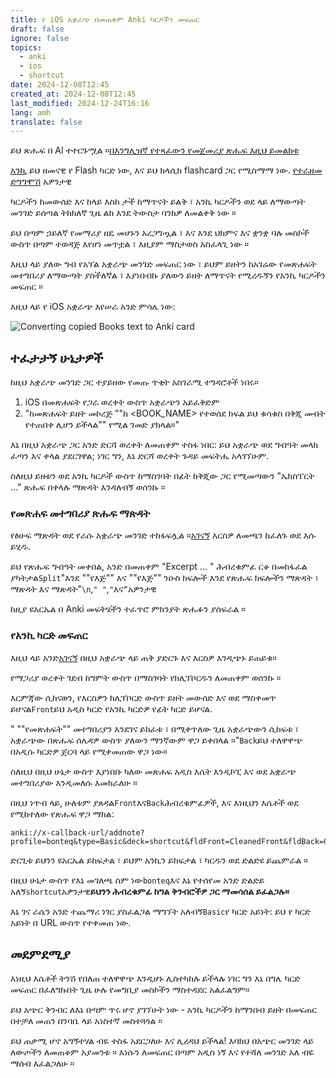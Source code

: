 ```yaml
---
title: የ iOS አቋራጭ በመጠቀም Anki ካርዶችን መፍጠር
draft: false
ignore: false
topics:
  - anki
  - ios
  - shortcut
date: 2024-12-08T12:45
created_at: 2024-12-08T12:45
last_modified: 2024-12-24T16:16
lang: amh
translate: false
---
```

ይህ ጽሑፍ በ AI ተተርጉሟል ።[በእንግሊዝኛ የተጻፈውን የመጀመሪያ ጽሑፍ እዚህ ይመልከቱ](/creating-anki-cards-using-ios-shortcut)

[አንኪ](https://apps.ankiweb.net/) ይህ ዘመናዊ የ Flash ካርድ ነው, እና ይህ ክላሲክ flashcard ጋር የሚስማማ ነው. [የተራዘመ ድግግሞሽ](https://en.wikipedia.org/wiki/Spaced_repetition) አዎንታዊ

ካርዶችን ከመውሰድ እና ከላይ እስከ ታች ከማጥናት ይልቅ ፣ አንኪ ካርዶችን ወደ ላይ ለማውጣት መንገድ ይሰጣል ትክክለኛ ጊዜ ልክ እንደ ትውስታ ባንክዎ ለመልቀቅ ነው ።

ይህ በጣም ኃይለኛ የመማሪያ ዘዴ መሆኑን አረጋግጧል ፣ እና እንደ ህክምና እና ቋንቋ ባሉ መስኮች ውስጥ በጣም ተወዳጅ እየሆነ መጥቷል ፣ እዚያም ማስታወስ አስፈላጊ ነው ።

እዚህ ላይ ያለው ግብ የአፕል አቋራጭ መንገድ መፍጠር ነው ፣ ይህም ይዘትን ከአገሬው የመጽሐፍት መተግበሪያ ለማውጣት ያስችለኛል ፣ እያነበብኩ ያለውን ይዘት ለማጥናት የሚረዱኝን የአንኪ ካርዶችን መፍጠር ።

እዚህ ላይ የ iOS አቋራጭ እየሠራ አንድ ምሳሌ ነው:

![Converting copied Books text to Anki card](https://i.imgur.com/EVpwhVY.gif)

## ተፈታታኝ ሁኔታዎች

ከዚህ አቋራጭ መንገድ ጋር ተያይዘው የመጡ ጥቂት አስገራሚ ተግዳሮቶች ነበሩ።

1. iOS በመጽሐፍት የጋራ ወረቀት ውስጥ አቋራጭን አይፈቅድም
2. "ከመጽሐፍት ይዘት መኮረጅ ""ከ \<BOOK\_NAME> የተወሰደ ክፍል ይህ ቁሳቁስ በቅጂ መብት የተጠበቀ ሊሆን ይችላል"" የሚል ገመድ ያክላል።"

እኔ በዚህ አቋራጭ ጋር አንድ ድርሻ ወረቀት ለመጠቀም ተስፋ ነበር: ይህ አቋራጭ ወደ ግብዓት መላክ ፈጣን እና ቀላል ያደርገዋል; ነገር ግን, እኔ ድርሻ ወረቀት ጉዳይ መፍትሔ አላገኘሁም.

ስለዚህ ይዘቱን ወደ አንኪ ካርዶች ውስጥ ከማስገባት በፊት ከቅጂው ጋር የሚመጣውን "ኤክስፐርት ..." ጽሑፍ በቀላሉ ማጽዳት እንዳለብኝ ወሰንኩ ።

### የመጽሐፍ መተግበሪያ ጽሑፍ ማጽዳት

የፅሁፍ ማጽዳት ወደ የራሱ አቋራጭ መንገድ ተከፋፍሏል ።[አገናኝ](https://www.icloud.com/shortcuts/9f9cfa9c71e24dee901590d185951323) እርስዎ ለመጫን ከፈለጉ ወደ እሱ ይሂዱ.

ይህ የጽሑፍ ግብዓት መቀበል, አንድ በመጠቀም "Excerpt ... " ሕብረቁምፊ ርቆ በመከፋፈል ያካትታል`Split`"እንደ ""የእጅ"" እና ""የእጅ"" ንዑስ ክፍሎች እንደ የጽሑፍ ክፍሎችን ማጽዳት ፣ ማጽዳት እና ማጽዳት"`\n`,`" "`,`"`እና`“`አዎንታዊ

ከዚያ ዩአርኤል በ Anki መፍትሄችን ተፈጥሮ ምክንያት ጽሑፉን ያሰፍራል ።

### የአንኪ ካርድ መፍጠር

እዚህ ላይ አንድ[አገናኝ](https://www.icloud.com/shortcuts/29bb096aaed54e0ca4236f8c1008d9d9) በዚህ አቋራጭ ላይ ጠቅ ያድርጉ እና እርስዎ እንዲጭኑ ይጠይቁ።

የማጋሪያ ወረቀት ገደብ ከግምት ውስጥ በማስገባት የክሊፕቦርዱን ለመጠቀም ወሰንኩ ።

እርምጃው ሲከናወን, የእርስዎን ክሊፕቦርድ ውስጥ ይዘት መውሰድ እና ወደ ማስቀመጥ ይሆናል`Front`ይህ አዲስ ካርድ የአንኪ ካርድዎ የፊት ካርድ ይሆናል.

" ""የመጽሐፍት"" መተግበሪያን እንደገና ይክፈቱ ፣ በሚቀጥለው ጊዜ አቋራጭውን ሲከፍቱ ፣ አቋራጭው በጽሑፍ ሰሌዳዎ ውስጥ ያለውን ማንኛውም ዋጋ ይቀበላል ።"`Back`ይህ ተለዋዋጭ በአዲሱ ካርድዎ ጀርባ ላይ የሚቀመጠው ዋጋ ነው።

ስለዚህ በዚህ ሁኔታ ውስጥ እያነበቡ ካለው መጽሐፍ አዲስ እሴት እንዲኮፒ እና ወደ አቋራጭ መተግበሪያው እንዲመለሱ እመክራለሁ ።

በዚህ ነጥብ ላይ, ሁለቱም ያጸዳል`Front`እና`Back`ሕብረቁምፊዎች, እና እነዚህን እሴቶች ወደ የሚከተለው የጽሑፍ ዋጋ ማከል:

```
anki://x-callback-url/addnote?profile=bonteq&type=Basic&deck=shortcut&fldFront=CleanedFront&fldBack=CleanedBack
```

ድርጊቱ ይህንን ዩአርኤል ይከፍታል ፣ ይህም አንኪን ይከፍታል ፣ ካርዱን ወደ ድልድዩ ይጨምራል ።

በዚህ ሁኔታ ውስጥ የእኔ መገለጫ ስም ነው`bonteq`እና እኔ የተሰየመ አንድ ድልድይ አለኝ`shortcut`አዎንታዊ**ይህንን ሕብረቁምፊ ከግል ቅንብሮችዎ ጋር ማመሳሰል ይፈልጋሉ።**

እኔ ገና ራሴን አንድ ተጨማሪ ነገር ያስፈልጋል ማግኘት አለብኝ`Basic`የ ካርድ አይነት: ይህ የ ካርድ አይነት በ URL ውስጥ የተቀመጠ ነው.

## መደምደሚያ

እነዚህ እሴቶች ትንሽ የበለጠ ተለዋዋጭ እንዲሆኑ ሊስተካከሉ ይችላሉ ነገር ግን እኔ በግሌ ካርድ መፍጠር በፈለግኩበት ጊዜ ሁሉ የመግቢያ መስኮችን ማስተዳደር አልፈልግም።

ይህ አጭር ቅንብር ለእኔ በጣም ጥሩ ሆኖ ያገኘሁት ነው - አንኪ ካርዶችን ከማንበብ ይዘት በመፍጠር በተቻለ መጠን በንባቤ ላይ አነስተኛ መስተጓጎል ።

ይህ ጠቃሚ ሆኖ አግኝተሃል ብዬ ተስፋ አደርጋለሁ እና ሊረዳህ ይችላል! እባክህ በአጭር መንገድ ላይ ለውጦችን ለመጠቆም አያመንቱ ። እነሱን ለመፍጠር በጣም አዲስ ነኝ እና የተሻለ መንገድ አለ ብዬ ማሰብ እፈልጋለሁ ።

